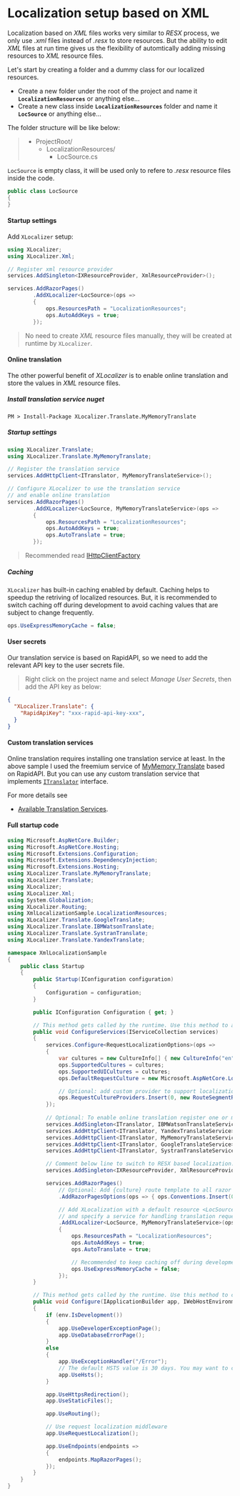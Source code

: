 # Localization setup based on XML
Localization based on _XML_ files works very similar to _RESX_ process, we only use _.xml_ files instead of _.resx_ to store resources. But the ability to edit _XML_ files at run time gives us the flexibility of automtically adding missing resources to _XML_ resource files.

Let's start by creating a folder and a dummy class for our localized resources.

- Create a new folder under the root of the project and name it **`LocalizationResources`** or anything else...
- Create a new class inside **`LocalizationResources`** folder and name it **`LocSource`** or anything else...

The folder structure will be like below:
> - ProjectRoot/
>   - LocalizationResources/
>     - LocSource.cs

`LocSource` is empty class, it will be used only to refere to _.resx_ resource files inside the code.
````csharp
public class LocSource
{
}
````

#### Startup settings
Add `XLocalizer` setup:
````csharp
using XLocalizer;
using XLocalizer.Xml;

// Register xml resource provider
services.AddSingleton<IXResourceProvider, XmlResourceProvider>();

services.AddRazorPages()
        .AddXLocalizer<LocSource>(ops => 
        {
            ops.ResourcesPath = "LocalizationResources";
            ops.AutoAddKeys = true;
        });
````

> No need to create _XML_ resource files manually, they will be created at runtime by `XLocalizer`. 

#### Online translation
The other powerful benefit of _XLocalizer_ is to enable online translation and store the values in _XML_ resource files.

##### Install translation service nuget
````
PM > Install-Package XLocalizer.Translate.MyMemoryTranslate
````

##### Startup settings
````csharp
using XLocalizer.Translate;
using XLocalizer.Translate.MyMemoryTranslate;

// Register the translation service
services.AddHttpClient<ITranslator, MyMemoryTranslateService>();

// Configure XLocalizer to use the translation service 
// and enable online translation
services.AddRazorPages()
        .AddXLocalizer<LocSource, MyMemoryTranslateService>(ops =>
        {
            ops.ResourcesPath = "LocalizationResources";
            ops.AutoAddKeys = true;
            ops.AutoTranslate = true;
        });
````

> Recommended read [IHttpClientFactory](https://docs.microsoft.com/en-us/dotnet/architecture/microservices/implement-resilient-applications/use-httpclientfactory-to-implement-resilient-http-requests)

##### Caching
`XLocalizer` has built-in caching enabled by default. Caching helps to speedup the retriving of localized resources. But, it is recommended to switch caching off during development to avoid caching values that are subject to change frequently.

````csharp
ops.UseExpressMemoryCache = false;
```` 

#### User secrets
Our translation service is based on RapidAPI, so we need to add the relevant API key to the user secrets file.
> Right click on the project name and select _Manage User Secrets_, then add the API key as below:

````json
{
  "XLocalizer.Translate": {
    "RapidApiKey": "xxx-rapid-api-key-xxx",
  }
}
````

#### Custom translation services
Online translation requires installing one translation service at least. In the above sample I used the freemium service of [MyMemory Translate](https://rapidapi.com/translated/api/mymemory-translation-memory) based on RapidAPI. But you can use any custom translation service that implements [`ITranslator`](https://github.com/LazZiya/XLocalizer.Translate/blob/master/XLocalizer.Translate/ITranslator.cs) interface. 

For more details see 
- [Available Translation Services](translate-services.md).

#### Full startup code
````csharp
using Microsoft.AspNetCore.Builder;
using Microsoft.AspNetCore.Hosting;
using Microsoft.Extensions.Configuration;
using Microsoft.Extensions.DependencyInjection;
using Microsoft.Extensions.Hosting;
using XLocalizer.Translate.MyMemoryTranslate;
using XLocalizer.Translate;
using XLocalizer;
using XLocalizer.Xml;
using System.Globalization;
using XLocalizer.Routing;
using XmlLocalizationSample.LocalizationResources;
using XLocalizer.Translate.GoogleTranslate;
using XLocalizer.Translate.IBMWatsonTranslate;
using XLocalizer.Translate.SystranTranslate;
using XLocalizer.Translate.YandexTranslate;

namespace XmlLocalizationSample
{
    public class Startup
    {
        public Startup(IConfiguration configuration)
        {
            Configuration = configuration;
        }

        public IConfiguration Configuration { get; }

        // This method gets called by the runtime. Use this method to add services to the container.
        public void ConfigureServices(IServiceCollection services)
        {
            services.Configure<RequestLocalizationOptions>(ops =>
            {
                var cultures = new CultureInfo[] { new CultureInfo("en"), new CultureInfo("tr"), new CultureInfo("ar") };
                ops.SupportedCultures = cultures;
                ops.SupportedUICultures = cultures;
                ops.DefaultRequestCulture = new Microsoft.AspNetCore.Localization.RequestCulture("en");

                // Optional: add custom provider to support localization based on route value {culture}
                ops.RequestCultureProviders.Insert(0, new RouteSegmentRequestCultureProvider(cultures));
            });
            
            // Optional: To enable online translation register one or more translation services
            services.AddSingleton<ITranslator, IBMWatsonTranslateService>();
            services.AddHttpClient<ITranslator, YandexTranslateService>();
            services.AddHttpClient<ITranslator, MyMemoryTranslateService>();
            services.AddHttpClient<ITranslator, GoogleTranslateService>();
            services.AddHttpClient<ITranslator, SystranTranslateService>();

            // Comment below line to switch to RESX based localization.
            services.AddSingleton<IXResourceProvider, XmlResourceProvider>();

            services.AddRazorPages()
                // Optional: Add {culture} route template to all razor pages routes e.g. /en/Index
                .AddRazorPagesOptions(ops => { ops.Conventions.Insert(0, new RouteTemplateModelConventionRazorPages()); })

                // Add XLocalization with a default resource <LocSource>
                // and specify a service for handling translation requests
                .AddXLocalizer<LocSource, MyMemoryTranslateService>(ops =>
                {
                    ops.ResourcesPath = "LocalizationResources";
                    ops.AutoAddKeys = true;
                    ops.AutoTranslate = true;

                    // Recommended to keep caching off during development.
                    ops.UseExpressMemoryCache = false; 
                });
        }

        // This method gets called by the runtime. Use this method to configure the HTTP request pipeline.
        public void Configure(IApplicationBuilder app, IWebHostEnvironment env)
        {
            if (env.IsDevelopment())
            {
                app.UseDeveloperExceptionPage();
                app.UseDatabaseErrorPage();
            }
            else
            {
                app.UseExceptionHandler("/Error");
                // The default HSTS value is 30 days. You may want to change this for production scenarios, see https://aka.ms/aspnetcore-hsts.
                app.UseHsts();
            }

            app.UseHttpsRedirection();
            app.UseStaticFiles();

            app.UseRouting();

            // Use request localization middleware
            app.UseRequestLocalization();

            app.UseEndpoints(endpoints =>
            {
                endpoints.MapRazorPages();
            });
        }
    }
}

````